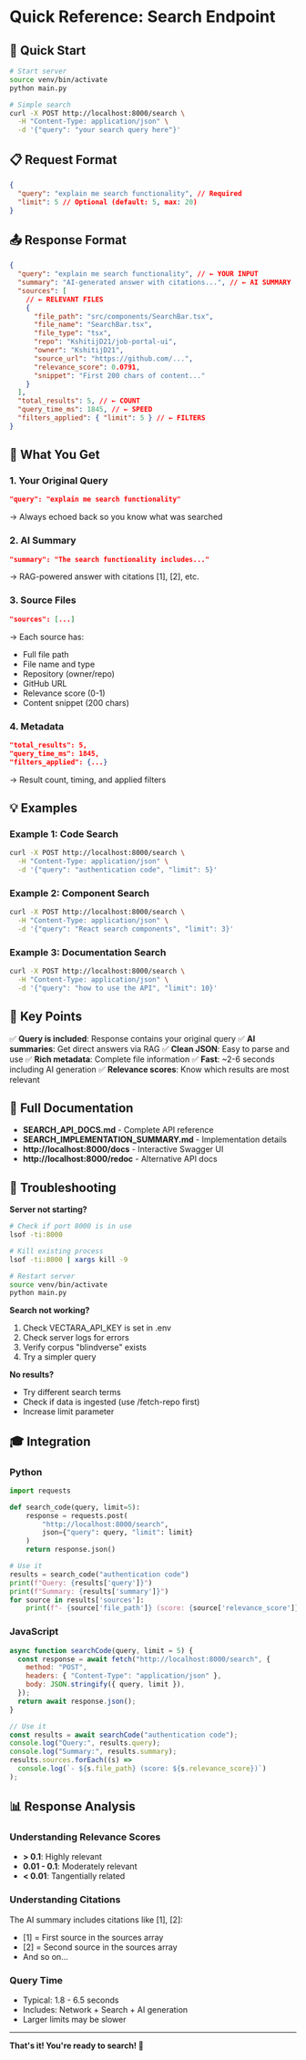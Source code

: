 # Quick Reference: Search Endpoint

## 🚀 Quick Start

```bash
# Start server
source venv/bin/activate
python main.py

# Simple search
curl -X POST http://localhost:8000/search \
  -H "Content-Type: application/json" \
  -d '{"query": "your search query here"}'
```

## 📋 Request Format

```json
{
  "query": "explain me search functionality", // Required
  "limit": 5 // Optional (default: 5, max: 20)
}
```

## 📤 Response Format

```json
{
  "query": "explain me search functionality", // ← YOUR INPUT
  "summary": "AI-generated answer with citations...", // ← AI SUMMARY
  "sources": [
    // ← RELEVANT FILES
    {
      "file_path": "src/components/SearchBar.tsx",
      "file_name": "SearchBar.tsx",
      "file_type": "tsx",
      "repo": "KshitijD21/job-portal-ui",
      "owner": "KshitijD21",
      "source_url": "https://github.com/...",
      "relevance_score": 0.0791,
      "snippet": "First 200 chars of content..."
    }
  ],
  "total_results": 5, // ← COUNT
  "query_time_ms": 1845, // ← SPEED
  "filters_applied": { "limit": 5 } // ← FILTERS
}
```

## 🎯 What You Get

### 1. Your Original Query

```json
"query": "explain me search functionality"
```

→ Always echoed back so you know what was searched

### 2. AI Summary

```json
"summary": "The search functionality includes..."
```

→ RAG-powered answer with citations [1], [2], etc.

### 3. Source Files

```json
"sources": [...]
```

→ Each source has:

- Full file path
- File name and type
- Repository (owner/repo)
- GitHub URL
- Relevance score (0-1)
- Content snippet (200 chars)

### 4. Metadata

```json
"total_results": 5,
"query_time_ms": 1845,
"filters_applied": {...}
```

→ Result count, timing, and applied filters

## 💡 Examples

### Example 1: Code Search

```bash
curl -X POST http://localhost:8000/search \
  -H "Content-Type: application/json" \
  -d '{"query": "authentication code", "limit": 5}'
```

### Example 2: Component Search

```bash
curl -X POST http://localhost:8000/search \
  -H "Content-Type: application/json" \
  -d '{"query": "React search components", "limit": 3}'
```

### Example 3: Documentation Search

```bash
curl -X POST http://localhost:8000/search \
  -H "Content-Type: application/json" \
  -d '{"query": "how to use the API", "limit": 10}'
```

## 🔑 Key Points

✅ **Query is included**: Response contains your original query
✅ **AI summaries**: Get direct answers via RAG
✅ **Clean JSON**: Easy to parse and use
✅ **Rich metadata**: Complete file information
✅ **Fast**: ~2-6 seconds including AI generation
✅ **Relevance scores**: Know which results are most relevant

## 📖 Full Documentation

- **SEARCH_API_DOCS.md** - Complete API reference
- **SEARCH_IMPLEMENTATION_SUMMARY.md** - Implementation details
- **http://localhost:8000/docs** - Interactive Swagger UI
- **http://localhost:8000/redoc** - Alternative API docs

## 🐛 Troubleshooting

**Server not starting?**

```bash
# Check if port 8000 is in use
lsof -ti:8000

# Kill existing process
lsof -ti:8000 | xargs kill -9

# Restart server
source venv/bin/activate
python main.py
```

**Search not working?**

1. Check VECTARA_API_KEY is set in .env
2. Check server logs for errors
3. Verify corpus "blindverse" exists
4. Try a simpler query

**No results?**

- Try different search terms
- Check if data is ingested (use /fetch-repo first)
- Increase limit parameter

## 🎓 Integration

### Python

```python
import requests

def search_code(query, limit=5):
    response = requests.post(
        "http://localhost:8000/search",
        json={"query": query, "limit": limit}
    )
    return response.json()

# Use it
results = search_code("authentication code")
print(f"Query: {results['query']}")
print(f"Summary: {results['summary']}")
for source in results['sources']:
    print(f"- {source['file_path']} (score: {source['relevance_score']})")
```

### JavaScript

```javascript
async function searchCode(query, limit = 5) {
  const response = await fetch("http://localhost:8000/search", {
    method: "POST",
    headers: { "Content-Type": "application/json" },
    body: JSON.stringify({ query, limit }),
  });
  return await response.json();
}

// Use it
const results = await searchCode("authentication code");
console.log("Query:", results.query);
console.log("Summary:", results.summary);
results.sources.forEach((s) =>
  console.log(`- ${s.file_path} (score: ${s.relevance_score})`)
);
```

## 📊 Response Analysis

### Understanding Relevance Scores

- **> 0.1**: Highly relevant
- **0.01 - 0.1**: Moderately relevant
- **< 0.01**: Tangentially related

### Understanding Citations

The AI summary includes citations like [1], [2]:

- [1] = First source in the sources array
- [2] = Second source in the sources array
- And so on...

### Query Time

- Typical: 1.8 - 6.5 seconds
- Includes: Network + Search + AI generation
- Larger limits may be slower

---

**That's it! You're ready to search! 🎉**
